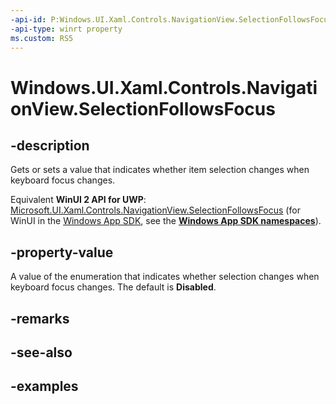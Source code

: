 ```yaml
---
-api-id: P:Windows.UI.Xaml.Controls.NavigationView.SelectionFollowsFocus
-api-type: winrt property
ms.custom: RS5
---
```


<!-- Property syntax.
public NavigationViewSelectionFollowsFocus SelectionFollowsFocus { get;  set; }
-->

# Windows.UI.Xaml.Controls.NavigationView.SelectionFollowsFocus

## -description

Gets or sets a value that indicates whether item selection changes when keyboard focus changes.

Equivalent **WinUI 2 API for UWP**: [Microsoft.UI.Xaml.Controls.NavigationView.SelectionFollowsFocus](/windows/winui/api/microsoft.ui.xaml.controls.navigationview.selectionfollowsfocus) (for WinUI in the [Windows App SDK](/windows/apps/windows-app-sdk/), see the **[Windows App SDK namespaces](/windows/windows-app-sdk/api/winrt/)**).

## -property-value

A value of the enumeration that indicates whether selection changes when keyboard focus changes. The default is **Disabled**.

## -remarks

## -see-also

## -examples

